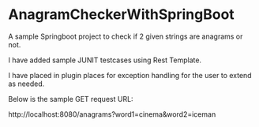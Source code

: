 # AnagramCheckerWithSpringBoot

A sample Springboot project to check if 2 given strings are anagrams or not.

I have added sample JUNIT testcases using Rest Template.

I have placed in plugin places for exception handling for the user to extend as needed.

Below is the sample GET request URL:

http://localhost:8080/anagrams?word1=cinema&word2=iceman
